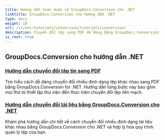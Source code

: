 ```yaml
---
title: Hướng dẫn toàn diện về GroupDocs.Conversion cho .NET
linktitle: GroupDocs.Conversion cho hướng dẫn .NET
type: docs
weight: 10
url: /vi/net/tutorials/conversion/tutorials/conversion/
description: Chuyển đổi tệp sang PDF dễ dàng bằng GroupDocs.Conversion cho .NET. Tối ưu hóa việc quản lý tài liệu với các tùy chọn có thể tùy chỉnh.
is_root: true
---
```


## GroupDocs.Conversion cho hướng dẫn .NET
### [Hướng dẫn chuyển đổi tập tin sang PDF](./guide-to-file-conversion-to-pdf/)
Tìm hiểu cách dễ dàng chuyển đổi nhiều định dạng tệp khác nhau sang PDF bằng GroupDocs.Conversion for .NET. Hướng dẫn từng bước này bao gồm mọi thứ từ thiết lập thư viện đến thực hiện chuyển đổi tệp liền mạch.
### [Hướng dẫn chuyển đổi tài liệu bằng GroupDocs.Conversion cho .NET](./guide-to-document-conversion/)
Khám phá hướng dẫn chi tiết về cách chuyển đổi nhiều định dạng tài liệu khác nhau bằng GroupDocs.Conversion cho .NET và hợp lý hóa quy trình quản lý tệp của bạn.